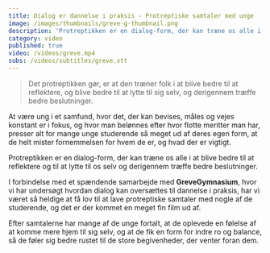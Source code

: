 ```yaml
---
title: Dialog er dannelse i praksis - Protreptiske samtaler med unge
image: /images/thumbnails/greve-g-thumbnail.png
description: 'Protreptikken er en dialog-form, der kan træne os alle i at blive bedre til at reflektere og til at lytte til os selv og derigennem træffe bedre beslutninger.'
category: video
published: true
video: /videos/greve.mp4
subs: /videos/subtitles/greve.vtt
---
```


> Det protreptikken gør, er at den træner folk i at blive bedre til at reflektere, og blive bedre til at lytte til sig selv, og derigennem træffe bedre beslutninger.

At være ung i et samfund, hvor det, der kan bevises, måles og vejes konstant er i fokus, og hvor man belønnes efter hvor flotte meritter man har, presser alt for mange unge studerende så meget ud af deres egen form, at de helt mister fornemmelsen for hvem de er, og hvad der er vigtigt.

Protreptikken er en dialog-form, der kan træne os alle i at blive bedre til at reflektere og til at lytte til os selv og derigennem træffe bedre beslutninger.

I forbindelse med et spændende samarbejde med **GreveGymnasium**, hvor vi har undersøgt hvordan dialog kan oversættes til dannelse i praksis, har vi været så heldige at få lov til at lave protreptiske samtaler med nogle af de studerende, og det er der kommet en meget fin film ud af.

Efter samtalerne har mange af de unge fortalt, at de oplevede en følelse af at komme mere hjem til sig selv, og at de fik en form for indre ro og balance, så de føler sig bedre rustet til de store begivenheder, der venter foran dem.